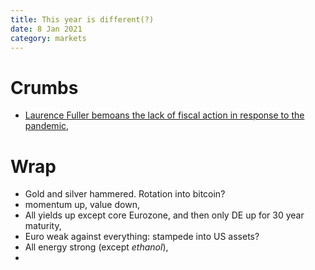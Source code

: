 ```yaml
---
title: This year is different(?)
date: 8 Jan 2021
category: markets
---
```



# Crumbs

- [Laurence Fuller bemoans the lack of fiscal action in response to the pandemic](https://seekingalpha.com/article/4397903-outlook-for-2021),


# Wrap

- Gold and silver hammered. Rotation into bitcoin?
- momentum up, value down,
- All yields up except core Eurozone, and then only DE up for 30 year maturity,
- Euro weak against everything: stampede into US assets?
- All energy strong (except _ethanol_),
- 